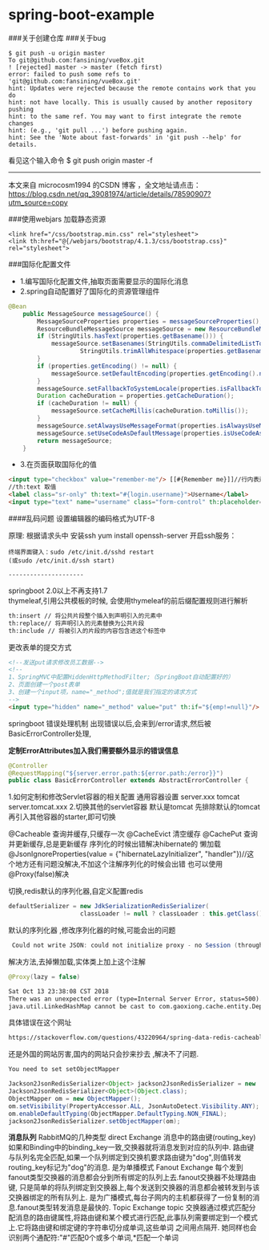 # spring-boot-example
###关于创建仓库
###关于bug
```
$ git push -u origin master 
To git@github.com:fansining/vueBox.git 
! [rejected] master -> master (fetch first) 
error: failed to push some refs to 'git@github.com:fansining/vueBox.git' 
hint: Updates were rejected because the remote contains work that you do 
hint: not have locally. This is usually caused by another repository pushing 
hint: to the same ref. You may want to first integrate the remote changes 
hint: (e.g., 'git pull ...') before pushing again. 
hint: See the 'Note about fast-forwards' in 'git push --help' for details.
```
看见这个输入命令 $ git push origin master -f

---------------------

本文来自 microcosm1994 的CSDN 博客 ，全文地址请点击：https://blog.csdn.net/qq_39081974/article/details/78590907?utm_source=copy 

###使用webjars 加载静态资源
```
<link href="/css/bootstrap.min.css" rel="stylesheet">
<link th:href="@{/webjars/bootstrap/4.1.3/css/bootstrap.css}" rel="stylesheet">
 ```      
###国际化配置文件
* 1.编写国际化配置文件,抽取页面需要显示的国际化消息
* 2.spring自动配置好了国际化的资源管理组件
```java
@Bean
	public MessageSource messageSource() {
		MessageSourceProperties properties = messageSourceProperties();
		ResourceBundleMessageSource messageSource = new ResourceBundleMessageSource();
		if (StringUtils.hasText(properties.getBasename())) {
			messageSource.setBasenames(StringUtils.commaDelimitedListToStringArray(
					StringUtils.trimAllWhitespace(properties.getBasename())));
		}
		if (properties.getEncoding() != null) {
			messageSource.setDefaultEncoding(properties.getEncoding().name());
		}
		messageSource.setFallbackToSystemLocale(properties.isFallbackToSystemLocale());
		Duration cacheDuration = properties.getCacheDuration();
		if (cacheDuration != null) {
			messageSource.setCacheMillis(cacheDuration.toMillis());
		}
		messageSource.setAlwaysUseMessageFormat(properties.isAlwaysUseMessageFormat());
		messageSource.setUseCodeAsDefaultMessage(properties.isUseCodeAsDefaultMessage());
		return messageSource;
	}
```
* 3.在页面获取国际化的值
```html
<input type="checkbox" value="remember-me"/> [[#{Remember me}]]//行内表达式
//th:text 取值
<label class="sr-only" th:text="#{login.username}">Username</label>
<input type="text" name="username" class="form-control" th:placeholder="#{login.username}" required="" autofocus="">

```
####乱码问题
设置编辑器的编码格式为UTF-8

原理:
    根据请求头中 
    安装ssh
    yum install openssh-server
    开启ssh服务：
    
    终端界面键入：sudo /etc/init.d/sshd restart
    (或sudo /etc/init.d/ssh start)
    
    ---------------------
springboot 2.0以上不再支持1.7    
thymeleaf,引用公共模板的时候, 会使用thymeleaf的前后缀配置规则进行解析
```html
th:insert // 将公共片段整个插入到声明引入的元素中
th:replace// 将声明引入的元素替换为公共片段
th:include // 将被引入的片段的内容包含进这个标签中

```
更改表单的提交方式
```html
<!--发送put请求修改员工数据-->
<!--
1、SpringMVC中配置HiddenHttpMethodFilter;（SpringBoot自动配置好的）
2、页面创建一个post表单
3、创建一个input项，name="_method";值就是我们指定的请求方式
-->
<input type="hidden" name="_method" value="put" th:if="${emp!=null}"/>
```
springboot 错误处理机制
出现错误以后,会来到/error请求,然后被BasicErrorController处理,

**定制ErrorAttributes加入我们需要额外显示的错误信息**
```java
@Controller
@RequestMapping("${server.error.path:${error.path:/error}}")
public class BasicErrorController extends AbstractErrorController {

```

1.如何定制和修改Servlet容器的相关配置
通用容器设置
server.xxx
tomcat
server.tomcat.xxx
2.切换其他的servlet容器
默认是tomcat
先排除默认的tomcat
再引入其他容器的starter,即可切换 


@Cacheable 查询并缓存,只缓存一次
@CacheEvict 清空缓存
@CachePut 查询并更新缓存,总是更新缓存
序列化的时候出错解决hibernate的 懒加载
@JsonIgnoreProperties(value = {"hibernateLazyInitializer", "handler"})//这个地方还有问题没解决,不加这个注解序列化的时候会出错
也可以使用
@Proxy(false)解决

切换,redis默认的序列化器,自定义配置redis
```java
defaultSerializer = new JdkSerializationRedisSerializer(
					classLoader != null ? classLoader : this.getClass().getClassLoader());
```
默认的序列化器 ,修改序列化器的时候,可能会出的问题
```java
 Could not write JSON: could not initialize proxy - no Session (through reference chain: com.spring.example.entities.Users
```
解决方法,去掉懒加载,实体类上加上这个注解
```java
@Proxy(lazy = false)
```
```html
Sat Oct 13 23:38:08 CST 2018
There was an unexpected error (type=Internal Server Error, status=500).
java.util.LinkedHashMap cannot be cast to com.gaoxiong.cache.entity.Department
```
具体错误在这个网址
```html
https://stackoverflow.com/questions/43220964/spring-data-redis-cacheable-java-lang-classcastexception-java-util-hashmap-can/49000379#comment73517832_43222354
```
还是外国的网站厉害,国内的网站只会抄来抄去 ,解决不了问题.
```java
You need to set setObjectMapper

Jackson2JsonRedisSerializer<Object> jackson2JsonRedisSerializer = new 
Jackson2JsonRedisSerializer<Object>(Object.class);
ObjectMapper om = new ObjectMapper();
om.setVisibility(PropertyAccessor.ALL, JsonAutoDetect.Visibility.ANY);
om.enableDefaultTyping(ObjectMapper.DefaultTyping.NON_FINAL);
jackson2JsonRedisSerializer.setObjectMapper(om);
```
****消息队列****
RabbitMQ的几种类型
direct Exchange
消息中的路由键(routing_key)如果和Binding中的binding_key一致,交换器就将消息发到对应的队列中.
路由键与队列名完全匹配,如果一个队列绑定到交换机要求路由键为"dog",则值转发routing_key标记为"dog"的消息.
是为单播模式
Fanout Exchange
每个发到fanout类型交换器的消息都会分到所有绑定的队列上去.fanout交换器不处理路由键,
只是简单的将队列绑定到交换器上,每个发送到交换器的消息都会被转发到与该交换器绑定的所有队列上.
是为广播模式,每台子网内的主机都获得了一份复制的消息.fanout类型转发消息是最快的.
Topic Exchange
topic 交换器通过模式匹配分配消息的路由键属性,将路由键和某个模式进行匹配,此事队列需要绑定到一个模式上.它将路由键和绑定键的字符串切分成单词,这些单词
之间用点隔开.
她同样也会识别两个通配符:"#"匹配0个或多个单词,*匹配一个单词
